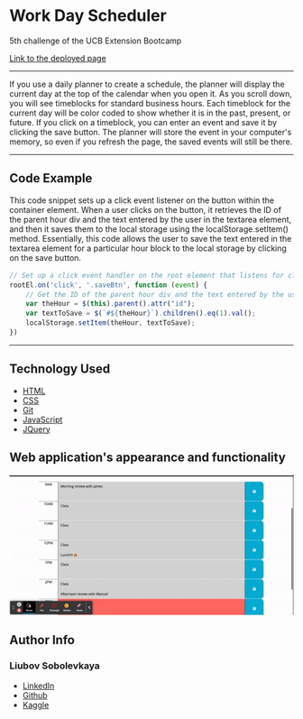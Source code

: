 # Work Day Scheduler

5th challenge of the UCB Extension Bootcamp

[Link to the deployed page](https://liubovsobolevskaya.github.io/Work-Day-Scheduler/)
_______________________________________

If you use a daily planner to create a schedule, the planner will display the current day at the top of the calendar when you open it. As you scroll down, you will see timeblocks for standard business hours. Each timeblock for the current day will be color coded to show whether it is in the past, present, or future. If you click on a timeblock, you can enter an event and save it by clicking the save button. The planner will store the event in your computer's memory, so even if you refresh the page, the saved events will still be there.
__________________________

## Code Example

This code snippet sets up a click event listener on the button within the container element. When a user clicks on the button, it retrieves the ID of the parent hour div and the text entered by the user in the textarea element, and then it saves them to the local storage using the localStorage.setItem() method. Essentially, this code allows the user to save the text entered in the textarea element for a particular hour block to the local storage by clicking on the save button.

```javascript
// Set up a click event handler on the root element that listens for clicks on save buttons
rootEl.on('click', '.saveBtn', function (event) {
    // Get the ID of the parent hour div and the text entered by the user, and save it to local storage
    var theHour = $(this).parent().attr("id");
    var textToSave = $(`#${theHour}`).children().eq(1).val();
    localStorage.setItem(theHour, textToSave);
})
```
____________________________________

## Technology Used 

* [HTML](https://developer.mozilla.org/en-US/docs/Web/HTML)
* [CSS](https://developer.mozilla.org/en-US/docs/Web/CSS)      
* [Git](https://git-scm.com/)     
* [JavaScript](https://www.javascript.com/)
* [JQuery](https://jquery.com/)

## Web application's appearance and functionality

![](./assets/imgs/ezgif.com-video-to-gif.gif)

## Author Info

### Liubov Sobolevkaya
* [LinkedIn](https://www.linkedin.com/in/liubov-sobolevskaya-45756a101)
* [Github](https://github.com/LiubovSobolevskaya)
* [Kaggle](https://www.kaggle.com/lyubovsobolevskaya)

